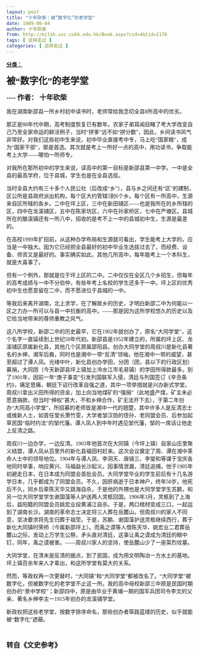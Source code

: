 ```yaml
---
layout: post
title: "十年砍柴：被“数字化”的老学堂"
date: 1989-06-04
author: 十年砍柴
from: http://mjlsh.usc.cuhk.edu.hk/Book.aspx?cid=4&tid=1178
tags: [ 这样走过 ]
categories: [ 这样走过 ]
---
```


<div style="margin: 15px 10px 10px 0px;">
 <div>
  <span id="ctl00_ContentPlaceHolder1_chapter1_SubjectLabel" style="font-weight:bold;text-decoration:underline;">
   分类：
  </span>
 </div>
 <p class="MsoNormal">
  <span style="FONT-FAMILY: 宋体">
   <b>
    <font size="5">
     被“数字化”的老学堂
    </font>
    <?xml:namespace prefix = o />
    <o:p>
    </o:p>
   </b>
  </span>
 </p>
 <p class="MsoNormal">
  <b>
   <font size="4">
    <span style="FONT-FAMILY: 宋体">
     ----
    </span>
    <span lang="ZH-CN" style="FONT-FAMILY: 宋体">
     作者：
    </span>
    <span style="FONT-FAMILY: 宋体">
     十年砍柴
    </span>
   </font>
  </b>
 </p>
 <p class="MsoNormal">
  <span style="FONT-FAMILY: 宋体">
   我在湖南新邵县一所乡村初中读书时，老师常给我念叨全县8所高中的优劣。
  </span>
  <span style="FONT-FAMILY: 宋体">
  </span>
 </p>
 <p class="MsoNormal">
  <span style="FONT-FAMILY: 宋体">
   那正是80年代中期，高考制度恢复已有数年。农家子弟耳闻目睹了考大学改变自己乃至全家命运的鲜活例子，当时“拼爹”远不如“拼分数”，因此，乡间读书风气非常好。对我们这些初中生来说，初中毕业直接考中专，马上吃“国家粮”，成为“国家干部”，那是首选。其次就是考上一所好一点的高中，用功读书，争取能考上大学——哪怕一所师专。
  </span>
  <span style="FONT-FAMILY: 宋体">
  </span>
 </p>
 <p class="MsoNormal">
  <span style="FONT-FAMILY: 宋体">
   对我所在那所初中的学生来说，读高中的第一目标是新邵县第一中学。一中是全县的最高学府，位于县城，学生也是在全县选拔。
  </span>
  <span style="FONT-FAMILY: 宋体">
  </span>
 </p>
 <p class="MsoNormal">
  <span style="FONT-FAMILY: 宋体">
   当时全县大约有三十多个人民公社（后改成“乡”），县与乡之间还有“区”的建制，区公所是县政府派出机构，每个区大约管辖5到6个乡。每个区有一所高中，生源来自区所辖的各乡。二中在坪上区，三中在新田铺区——也是我所在的乡所辖的区，四中在龙溪铺区，五中在陈家坊区，六中在孙家桥区，七中在严塘区。县城所在的酿溪镇还有一所八中，招收的是考不上一中的县城初中生，生源是最差的。
  </span>
  <span style="FONT-FAMILY: 宋体">
  </span>
 </p>
 <p class="MsoNormal">
  <span style="FONT-FAMILY: 宋体">
   在高校1999年扩招前，从这种办学布局和生源就可看出，学生能考上大学的，应当是一中独大。因为它已经把全县最好的初中毕业生选拔过去了，而经费、设备、师资又是最好的。事实确实如此，其他几所高中，每年能考上一个本科生，就是大喜事了。
  </span>
  <span style="FONT-FAMILY: 宋体">
  </span>
 </p>
 <p class="MsoNormal">
  <span style="FONT-FAMILY: 宋体">
   但有一个例外，那就是位于坪上区的二中。二中仅仅在全区几个乡招生，但每年的高考成绩与一中不分伯仲，有些年考上名校的学生还多于一中。坪上区的优秀初中生也愿意留在二中，而不愿进位于县城的一中。
  </span>
 </p>
 <p class="MsoNormal">
  <span style="FONT-FAMILY: 宋体">
   等我后来离开湖南，北上求学，在了解故乡的历史，才明白新邵二中为何能以一区之力办一所可以与县一中抗衡的高中。——那是因为这所学校悠久的历史以及它给当地带来的尊师重教之风气。
  </span>
 </p>
 <p class="MsoNormal">
  <span style="FONT-FAMILY: 宋体">
   这八所学校，新邵二中的历史最早，它在1902年就创办了，原名“大同学堂”，这个名字一直延续到上世纪50年代初。新邵县是1952年建立的，所属的坪上区、龙溪铺区原属新化县，其他几个区原属邵阳县。创办大同学堂的周叔川是新化县著名的乡绅，湘军后裔，同时也是湘中一带“反清”领袖，他在湘中一带的威望，甚至超过了谭人凤。光绪中叶，新化县创办学田，分团（团，县以下的行政区划）募捐，大同团（今天新邵县坪上镇加上冷水江市毛易镇）的学田所得款最多。到了1901年，因前一年“庚子事变”引发列国联军入侵，清廷与列国签订《辛丑条约》，痛定思痛，朝廷下诏行改革自强之道，其中一项举措就是兴办新式学堂。周叔川拿出义田所得的资金，加上向当地煤矿的“强捐”（此地盛产煤，矿主未必愿意捐款，但当时“绅权”甚大，不和乡绅合作，矿无法开下去），于第二年创办“大同高小学堂”，所招募的老师皆是湘中一代的翘楚，其中许多人是反清志士或维新人士，如首任堂长萧竹雯，大学者邹汉勋的侄孙、老同盟会员、后参加起草民国“临时约法”的邹代藩。谭人凤人到中年时遇见邹代藩，邹的一席话让他走上反清之路。
  </span>
  <span style="FONT-FAMILY: 宋体">
  </span>
 </p>
 <p class="MsoNormal">
  <span style="FONT-FAMILY: 宋体">
   周叔川一边办学，一边反清。1903年他首次在大同镇（今坪上镇）自家山庄里聚义结盟，谭人凤从百里外的新化县福田村赶来。这次会议奠定了周、谭在湘中革命人士中的领导地位。1904年与谭人凤、李洞天、唐镜三、李燮和等谋于宝庆各地同时举事，响应黄兴、马福益长沙起义。因事情泄漏，清廷追捕，他于1905年初避走日本，在日本成为同盟会首批会员。大同学堂毕业的学生前后有十几名游学日本，几乎都成为了同盟会员。不久，因肝病逝于日本神户，终年50岁。他死后不久，同乡后辈陈天华又跳海自杀，于是他的外甥也是大同学堂学生苏鹏，和另一位大同学堂学生谢国藻等人护送两人灵柩回国。1906年3月，灵柩到了上海后，益阳籍的同盟会员姚宏业投黄浦江自杀。于是，两口棺材变成三口，一起运到了湖南长沙。湖南的革命志士决定将三人葬在岳麓山。但周叔川的家人不同意，坚决要求将先生归葬于祖茔。于是，苏鹏、谢国藻护送灵柩继续西行，葬于新化大同镇时荣桥（今属新邵坪上）。而禹之谟等人借陈天华、姚宏业二君葬岳麓山之际，发动上万学生公祭，矛头直对清廷，这事让禹之谟成为清廷的眼中钉，同年，禹之谟被害。——周叔川家人的坚持，使岳麓山少了一座英烈坟墓。
   <o:p>
   </o:p>
  </span>
 </p>
 <p class="MsoNormal">
  <span style="FONT-FAMILY: 宋体">
   大同学堂，在清末是反清的据点，到了民国，成为用文明陶冶一方水土的基地。坪上镇百余年来人才辈出，和这所学堂有莫大的关系。
  </span>
  <span style="FONT-FAMILY: 宋体">
  </span>
 </p>
 <p class="MsoNormal">
  <span style="FONT-FAMILY: 宋体">
   然而，等政权再一次更替时，“大同镇”和“大同学堂”都被改名了。“大同学堂”被数字化，但被数字化的老学堂不止这一所。我的高中母校新邵三中原是民国时期创办的“景中学校”；新邵四中，原是由毕业于黄埔一期的国军兵团司令李文的父亲、著名乡绅李主一1915年创办的龙溪铺学堂。
   <o:p>
   </o:p>
  </span>
 </p>
 <p class="MsoNormal">
  <span style="FONT-FAMILY: 宋体">
   新政权把这些老学堂，按数字排序命名，那些创办者筚路蓝缕的历史，似乎就能被“数字化”遮蔽。
  </span>
 </p>
 <p class="MsoNormal">
  <span style="FONT-FAMILY: 宋体">
   <br/>
  </span>
 </p>
 <p class="MsoNormal">
  <span style="FONT-FAMILY: 宋体">
   <font size="4">
    <b>
     转自《文史参考》
    </b>
   </font>
  </span>
 </p>
</div>

